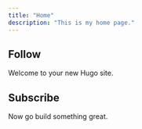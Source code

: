 ```yaml
---
title: "Home"
description: "This is my home page."
---
```


## Follow

Welcome to your new Hugo site.

## Subscribe

Now go build something great.
